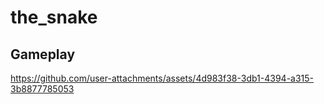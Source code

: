 # the_snake


## Gameplay
https://github.com/user-attachments/assets/4d983f38-3db1-4394-a315-3b8877785053

